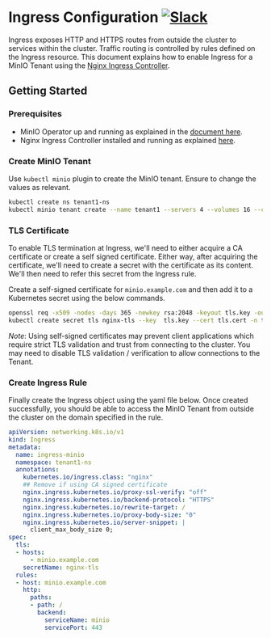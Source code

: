 # Ingress Configuration [![Slack](https://slack.min.io/slack?type=svg)](https://slack.min.io)

Ingress exposes HTTP and HTTPS routes from outside the cluster to services within the cluster. Traffic routing is controlled by rules defined on the Ingress resource. This document explains how to enable Ingress for a MinIO Tenant using the [Nginx Ingress Controller](https://kubernetes.github.io/ingress-nginx/).

## Getting Started

### Prerequisites

- MinIO Operator up and running as explained in the [document here](https://github.com/minio/operator#operator-setup).
- Nginx Ingress Controller installed and running as explained [here](https://kubernetes.github.io/ingress-nginx/deploy/).

### Create MinIO Tenant

Use `kubectl minio` plugin to create the MinIO tenant. Ensure to change the values as relevant.

```sh
kubectl create ns tenant1-ns
kubectl minio tenant create --name tenant1 --servers 4 --volumes 16 --capacity 16Ti --namespace tenant1-ns --storage-class default
```

### TLS Certificate

To enable TLS termination at Ingress, we'll need to either acquire a CA certificate or create a self signed certificate. Either way, after acquiring the certificate, we'll need to create a secret with the certificate as its content. We'll then need to refer this secret from the Ingress rule.

Create a self-signed certificate for `minio.example.com` and then add it to a Kubernetes secret using the below commands.

```sh
openssl req -x509 -nodes -days 365 -newkey rsa:2048 -keyout tls.key -out tls.cert -subj "/CN=minio.example.com/O=minio.example.com"
kubectl create secret tls nginx-tls --key  tls.key --cert tls.cert -n tenant1-ns
```

*Note*: Using self-signed certificates may prevent client applications which require strict TLS validation and trust from connecting to the cluster. You may need to disable TLS validation / verification to allow connections to the Tenant. 

### Create Ingress Rule

Finally create the Ingress object using the yaml file below. Once created successfully, you should be able to access the MinIO Tenant from outside the cluster
on the domain specified in the rule.

```yaml
apiVersion: networking.k8s.io/v1
kind: Ingress
metadata:
  name: ingress-minio
  namespace: tenant1-ns
  annotations:
    kubernetes.io/ingress.class: "nginx"
    ## Remove if using CA signed certificate
    nginx.ingress.kubernetes.io/proxy-ssl-verify: "off"
    nginx.ingress.kubernetes.io/backend-protocol: "HTTPS"
    nginx.ingress.kubernetes.io/rewrite-target: /
    nginx.ingress.kubernetes.io/proxy-body-size: "0"
    nginx.ingress.kubernetes.io/server-snippet: |
      client_max_body_size 0;
spec:
  tls:
  - hosts:
      - minio.example.com
    secretName: nginx-tls
  rules:
  - host: minio.example.com
    http:
      paths:
      - path: /
        backend:
          serviceName: minio
          servicePort: 443
```
